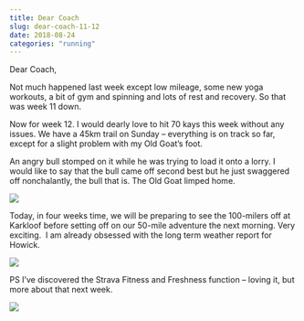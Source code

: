 ```yaml
---
title: Dear Coach
slug: dear-coach-11-12
date: 2018-08-24
categories: "running"
---
```


<p>Dear Coach,</p>
<p>Not much happened last week except low mileage, some new yoga workouts, a bit of gym and spinning and lots of rest and recovery. So that was week 11 down.</p>
<p>Now for week 12. I would dearly love to hit 70 kays this week without any issues. We have a 45km trail on Sunday – everything is on track so far, except for a slight problem with my Old Goat’s foot.</p>
<p>An angry bull stomped on it while he was trying to load it onto a lorry. I would like to say that the bull came off second best but he just swaggered off nonchalantly, the bull that is. The Old Goat limped home.</p>
<p><img src="http://res.cloudinary.com/dy6grlu8z/image/upload/v1558841552/uwj6om9s72phxbuz7u3p.jpg"/></p>
<p>Today, in four weeks time, we will be preparing to see the 100-milers off at Karkloof before setting off on our 50-mile adventure the next morning. Very exciting.  I am already obsessed with the long term weather report for Howick.</p>
<p><img src="http://res.cloudinary.com/dy6grlu8z/image/upload/v1558841553/bz711nt8so5bwsql7izs.png"/></p>
<p>PS I’ve discovered the Strava Fitness and Freshness function – loving it, but more about that next week.</p>
<p><img src="http://res.cloudinary.com/dy6grlu8z/image/upload/v1558841554/ynlqqnoj6qjtigzgskfc.png"/></p>







